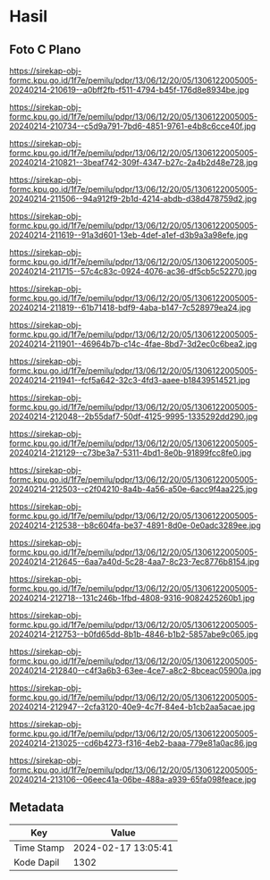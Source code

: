 # Hasil

## Foto C Plano

https://sirekap-obj-formc.kpu.go.id/1f7e/pemilu/pdpr/13/06/12/20/05/1306122005005-20240214-210619--a0bff2fb-f511-4794-b45f-176d8e8934be.jpg

https://sirekap-obj-formc.kpu.go.id/1f7e/pemilu/pdpr/13/06/12/20/05/1306122005005-20240214-210734--c5d9a791-7bd6-4851-9761-e4b8c6cce40f.jpg

https://sirekap-obj-formc.kpu.go.id/1f7e/pemilu/pdpr/13/06/12/20/05/1306122005005-20240214-210821--3beaf742-309f-4347-b27c-2a4b2d48e728.jpg

https://sirekap-obj-formc.kpu.go.id/1f7e/pemilu/pdpr/13/06/12/20/05/1306122005005-20240214-211506--94a912f9-2b1d-4214-abdb-d38d478759d2.jpg

https://sirekap-obj-formc.kpu.go.id/1f7e/pemilu/pdpr/13/06/12/20/05/1306122005005-20240214-211619--91a3d601-13eb-4def-a1ef-d3b9a3a98efe.jpg

https://sirekap-obj-formc.kpu.go.id/1f7e/pemilu/pdpr/13/06/12/20/05/1306122005005-20240214-211715--57c4c83c-0924-4076-ac36-df5cb5c52270.jpg

https://sirekap-obj-formc.kpu.go.id/1f7e/pemilu/pdpr/13/06/12/20/05/1306122005005-20240214-211819--61b71418-bdf9-4aba-b147-7c528979ea24.jpg

https://sirekap-obj-formc.kpu.go.id/1f7e/pemilu/pdpr/13/06/12/20/05/1306122005005-20240214-211901--46964b7b-c14c-4fae-8bd7-3d2ec0c6bea2.jpg

https://sirekap-obj-formc.kpu.go.id/1f7e/pemilu/pdpr/13/06/12/20/05/1306122005005-20240214-211941--fcf5a642-32c3-4fd3-aaee-b18439514521.jpg

https://sirekap-obj-formc.kpu.go.id/1f7e/pemilu/pdpr/13/06/12/20/05/1306122005005-20240214-212048--2b55daf7-50df-4125-9995-1335292dd290.jpg

https://sirekap-obj-formc.kpu.go.id/1f7e/pemilu/pdpr/13/06/12/20/05/1306122005005-20240214-212129--c73be3a7-5311-4bd1-8e0b-91899fcc8fe0.jpg

https://sirekap-obj-formc.kpu.go.id/1f7e/pemilu/pdpr/13/06/12/20/05/1306122005005-20240214-212503--c2f04210-8a4b-4a56-a50e-6acc9f4aa225.jpg

https://sirekap-obj-formc.kpu.go.id/1f7e/pemilu/pdpr/13/06/12/20/05/1306122005005-20240214-212538--b8c604fa-be37-4891-8d0e-0e0adc3289ee.jpg

https://sirekap-obj-formc.kpu.go.id/1f7e/pemilu/pdpr/13/06/12/20/05/1306122005005-20240214-212645--6aa7a40d-5c28-4aa7-8c23-7ec8776b8154.jpg

https://sirekap-obj-formc.kpu.go.id/1f7e/pemilu/pdpr/13/06/12/20/05/1306122005005-20240214-212718--131c246b-1fbd-4808-9316-9082425260b1.jpg

https://sirekap-obj-formc.kpu.go.id/1f7e/pemilu/pdpr/13/06/12/20/05/1306122005005-20240214-212753--b0fd65dd-8b1b-4846-b1b2-5857abe9c065.jpg

https://sirekap-obj-formc.kpu.go.id/1f7e/pemilu/pdpr/13/06/12/20/05/1306122005005-20240214-212840--c4f3a6b3-63ee-4ce7-a8c2-8bceac05900a.jpg

https://sirekap-obj-formc.kpu.go.id/1f7e/pemilu/pdpr/13/06/12/20/05/1306122005005-20240214-212947--2cfa3120-40e9-4c7f-84e4-b1cb2aa5acae.jpg

https://sirekap-obj-formc.kpu.go.id/1f7e/pemilu/pdpr/13/06/12/20/05/1306122005005-20240214-213025--cd6b4273-f316-4eb2-baaa-779e81a0ac86.jpg

https://sirekap-obj-formc.kpu.go.id/1f7e/pemilu/pdpr/13/06/12/20/05/1306122005005-20240214-213106--06eec41a-06be-488a-a939-65fa098feace.jpg


## Metadata

| Key        | Value               |
| ---------- | ------------------- |
| Time Stamp | 2024-02-17 13:05:41 |
| Kode Dapil | 1302                |



